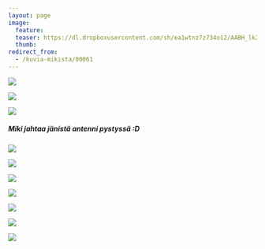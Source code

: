 ```yaml
---
layout: page
image:
  feature:
  teaser: https://dl.dropboxusercontent.com/sh/ea1wtnz7z734o12/AABH_lk2ngVyGWyQYuBLHcuta/mikin-kuvat/2/DS27976-245px.jpg
  thumb:
redirect_from:
  - /kuvia-mikista/00061
---
```


[![](https://dl.dropboxusercontent.com/sh/ea1wtnz7z734o12/AACa8g0Ldssur87BdKPP5NfUa/mikin-kuvat/2/DS28151-800px.jpg)](https://dl.dropboxusercontent.com/sh/ea1wtnz7z734o12/AAD3EqYylTGF3ABqEzOd38Qka/mikin-kuvat/2/DS28151.jpg)

[![](https://dl.dropboxusercontent.com/sh/ea1wtnz7z734o12/AABqXwcCPM6QA34_bpYaPU2Ia/mikin-kuvat/2/DS28191-800px.jpg)](https://dl.dropboxusercontent.com/sh/ea1wtnz7z734o12/AACYzAz7HJM1aPLouSo5Hz5oa/mikin-kuvat/2/DS28191.jpg)

[![](https://dl.dropboxusercontent.com/sh/ea1wtnz7z734o12/AAAA-24jS8ly-5az6Vrcr7JIa/mikin-kuvat/2/DS28192-800px.jpg)](https://dl.dropboxusercontent.com/sh/ea1wtnz7z734o12/AACjaHqeX--CdCR6bSDW0-lda/mikin-kuvat/2/DS28192.jpg)

##### Miki jahtaa jänistä antenni pystyssä :D

[![](https://dl.dropboxusercontent.com/sh/ea1wtnz7z734o12/AABiM2XUANVg1PqkOKtwqBO5a/mikin-kuvat/2/DS28001-800px.jpg)](https://dl.dropboxusercontent.com/sh/ea1wtnz7z734o12/AABIQCQKZo03vUwCFcuRJlbta/mikin-kuvat/2/DS28001.jpg)

[![](https://dl.dropboxusercontent.com/sh/ea1wtnz7z734o12/AAC6SiFlXk3zaif10_1zCB_-a/mikin-kuvat/2/DS27955-800px.jpg)](https://dl.dropboxusercontent.com/sh/ea1wtnz7z734o12/AADREf67e8Pu6jB5x1oNELnPa/mikin-kuvat/2/DS27955.jpg)

[![](https://dl.dropboxusercontent.com/sh/ea1wtnz7z734o12/AAAbq8Kg_Gw1Oh-SyIVnNytha/mikin-kuvat/2/DS27956-800px.jpg)](https://dl.dropboxusercontent.com/sh/ea1wtnz7z734o12/AAA1K6AtcAZXuUH6DoTTJ2Ipa/mikin-kuvat/2/DS27956.jpg)

[![](https://dl.dropboxusercontent.com/sh/ea1wtnz7z734o12/AABDMk-AkGYf8DBsHEA8gHS9a/mikin-kuvat/2/DS27958-800px.jpg)](https://dl.dropboxusercontent.com/sh/ea1wtnz7z734o12/AAAvieEfFa6676i2d_Avfn7qa/mikin-kuvat/2/DS27958.jpg)

[![](https://dl.dropboxusercontent.com/sh/ea1wtnz7z734o12/AAAlvO6ymP0sQ7ieII2h8cNCa/mikin-kuvat/2/DS27959-800px.jpg)](https://dl.dropboxusercontent.com/sh/ea1wtnz7z734o12/AAD1MwVGwMu9kC0WcBXZIKKna/mikin-kuvat/2/DS27959.jpg)

[![](https://dl.dropboxusercontent.com/sh/ea1wtnz7z734o12/AAAQGOMqQ87KqXDgbpFn9dJRa/mikin-kuvat/2/DS27964-800px.jpg)](https://dl.dropboxusercontent.com/sh/ea1wtnz7z734o12/AADzsCwM7ijjyFOXwS3-r69Wa/mikin-kuvat/2/DS27964.jpg)

[![](https://dl.dropboxusercontent.com/sh/ea1wtnz7z734o12/AABfiwMO6iE9k0wh-Mty7jsra/mikin-kuvat/2/DS27980-800px.jpg)](https://dl.dropboxusercontent.com/sh/ea1wtnz7z734o12/AACyR8AKaR1W2NEZA555GNnCa/mikin-kuvat/2/DS27980.jpg)